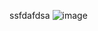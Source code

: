 ssfdafdsa
![image](https://github.com/FatXinyi/wewrite/assets/114574885/0459ec32-5816-4c17-9d64-8e6f2cc35211)
